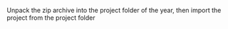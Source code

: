Unpack the zip archive into the project folder of the year, then import the project from the project folder
